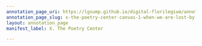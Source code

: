 ```yaml
---
annotation_page_uri: https://lgsump.github.io/digital-florilegium/annotations/x-the-poetry-center-canvas-1-when-we-are-lost-by-carson-mccullers.json
annotation_page_slug: x-the-poetry-center-canvas-1-when-we-are-lost-by-carson-mccullers
layout: annotation_page
manifest_label: X. The Poetry Center

---
```

